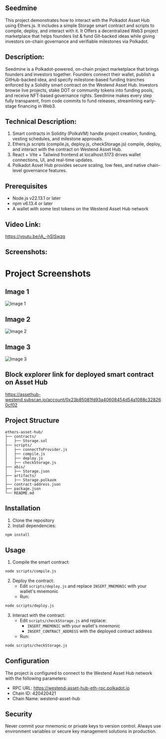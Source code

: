 ## Seedmine

This project demonstrates how to interact with the Polkadot Asset Hub using Ethers.js. It includes a simple Storage smart contract and scripts to compile, deploy, and interact with it. It Offers a decentralized Web3 project marketplace that helps founders list & fund Git-backed ideas while giving investors on-chain governance and verifiable milestones via Polkadot. 

## Description: 
Seedmine is a Polkadot-powered, on-chain project marketplace that brings founders and investors together. Founders connect their wallet, publish a GitHub-backed idea, and specify milestone-based funding tranches enforced by a Solidity smart contract on the Westend Asset Hub. Investors browse live projects, stake DOT or community tokens into funding pools, and receive NFT-based governance rights. Seedmine makes every step fully transparent, from code commits to fund releases, streamlining early-stage financing in Web3.

## Technical Description:
1) Smart contracts in Solidity (PolkaVM) handle project creation, funding, vesting schedules, and milestone approvals.
2) Ethers.js scripts (compile.js, deploy.js, checkStorage.js) compile, deploy, and interact with the contract on Westend Asset Hub.	
3) React + Vite + Tailwind frontend at localhost:5173 drives wallet connections, UI, and real-time updates.	
4) Polkadot Asset Hub provides secure scaling, low fees, and native chain-level governance features.	

## Prerequisites

- Node.js v22.13.1 or later
- npm v6.13.4 or later
- A wallet with some test tokens on the Westend Asset Hub network

## Video Link: 
https://youtu.be/iA_-hSlSwzg
## Screenshots: 
# Project Screenshots

## Image 1
![Image 1](image1.png)

## Image 2
![Image 2](image2.png)

## Image 3
![Image 3](image3.png)



## Block explorer link for deployed smart contract on Asset Hub
https://assethub-westend.subscan.io/account/0x23b85081fd93a40608454d54a1088c328260cf02

## Project Structure

```
ethers-asset-hub/
├── contracts/
│   ├── Storage.sol
├── scripts/
│   ├── connectToProvider.js
│   ├── compile.js
│   ├── deploy.js
│   ├── checkStorage.js
├── abis/
│   ├── Storage.json
├── artifacts/
│   ├── Storage.polkavm
├── contract-address.json
├── package.json
└── README.md
```

## Installation

1. Clone the repository
2. Install dependencies:
```bash
npm install
```

## Usage

1. Compile the smart contract:
```bash
node scripts/compile.js
```

2. Deploy the contract:
   - Edit `scripts/deploy.js` and replace `INSERT_MNEMONIC` with your wallet's mnemonic
   - Run:
```bash
node scripts/deploy.js
```

3. Interact with the contract:
   - Edit `scripts/checkStorage.js` and replace:
     - `INSERT_MNEMONIC` with your wallet's mnemonic
     - `INSERT_CONTRACT_ADDRESS` with the deployed contract address
   - Run:
```bash
node scripts/checkStorage.js
```

## Configuration

The project is configured to connect to the Westend Asset Hub network with the following parameters:
- RPC URL: https://westend-asset-hub-eth-rpc.polkadot.io
- Chain ID: 420420421
- Chain Name: westend-asset-hub

## Security

Never commit your mnemonic or private keys to version control. Always use environment variables or secure key management solutions in production. 
